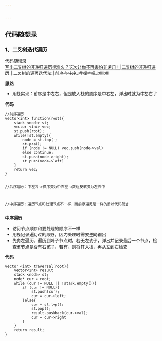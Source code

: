 ```yaml
---


---
```


<h2 id="代码随想录">代码随想录</h2>
<h3 id="、二叉树迭代遍历">1、二叉树迭代遍历</h3>
<p><a href="https://www.programmercarl.com/%E4%BA%8C%E5%8F%89%E6%A0%91%E7%9A%84%E8%BF%AD%E4%BB%A3%E9%81%8D%E5%8E%86.html#%E7%AE%97%E6%B3%95%E5%85%AC%E5%BC%80%E8%AF%BE">代码随想录</a><br>
<a href="https://www.bilibili.com/video/BV15f4y1W7i2?vd_source=96ef48634663967d0116e79abff26934&amp;spm_id_from=333.788.player.switch">写出二叉树的非递归遍历很难么？这次让你不再害怕非递归！|二叉树的非递归遍历 | 二叉树的遍历迭代法 | 前序与中序_哔哩哔哩_bilibili</a></p>
<p><strong>思路</strong></p>
<ul>
<li>用栈实现：前序是中左右，但是放入栈的顺序是中右左，弹出时就为中左右了</li>
</ul>
<p><strong>代码</strong></p>
<pre class=" language-c"><code class="prism  language-c"><span class="token comment">//前序遍历</span>
vector<span class="token operator">&lt;</span><span class="token keyword">int</span><span class="token operator">&gt;</span> <span class="token function">function</span><span class="token punctuation">(</span>root<span class="token punctuation">)</span><span class="token punctuation">{</span>
	stack <span class="token operator">&lt;</span>node<span class="token operator">&gt;</span> st<span class="token punctuation">;</span>
	vector <span class="token operator">&lt;</span><span class="token keyword">int</span><span class="token operator">&gt;</span> vec<span class="token punctuation">;</span>
	st<span class="token punctuation">.</span><span class="token function">push</span><span class="token punctuation">(</span>root<span class="token punctuation">)</span><span class="token punctuation">;</span>
	<span class="token keyword">while</span><span class="token punctuation">(</span><span class="token operator">!</span>st<span class="token punctuation">.</span>empty<span class="token punctuation">)</span><span class="token punctuation">{</span>
		node <span class="token operator">=</span> st<span class="token punctuation">.</span><span class="token function">top</span><span class="token punctuation">(</span><span class="token punctuation">)</span><span class="token punctuation">;</span>
		st<span class="token punctuation">.</span><span class="token function">pop</span><span class="token punctuation">(</span><span class="token punctuation">)</span><span class="token punctuation">;</span>
		<span class="token keyword">if</span> <span class="token punctuation">(</span>node <span class="token operator">!=</span> <span class="token constant">NULL</span><span class="token punctuation">)</span> vec<span class="token punctuation">.</span><span class="token function">push</span><span class="token punctuation">(</span>node<span class="token operator">-&gt;</span>val<span class="token punctuation">)</span>
		<span class="token keyword">else</span> <span class="token keyword">continue</span><span class="token punctuation">;</span>
		st<span class="token punctuation">.</span><span class="token function">push</span><span class="token punctuation">(</span>node<span class="token operator">-&gt;</span>right<span class="token punctuation">)</span><span class="token punctuation">;</span>
		st<span class="token punctuation">.</span><span class="token function">push</span><span class="token punctuation">(</span>node<span class="token operator">-&gt;</span>left<span class="token punctuation">)</span>
	<span class="token punctuation">}</span>
	<span class="token keyword">return</span> vec<span class="token punctuation">;</span>
<span class="token punctuation">}</span>

<span class="token comment">//后序遍历：中左右-&gt;换序变为中右左-&gt;数组反转变为左右中</span>

<span class="token comment">//中序遍历：遍历节点和处理节点不一样，而前序遍历是一样的所以代码简洁</span>
</code></pre>
<p><strong>中序遍历</strong></p>
<ul>
<li>访问节点顺序和要处理的顺序不一样</li>
<li>用栈记录遍历过的顺序，因为处理时需要逆向输出</li>
<li>先向左遍历，遍历到叶子节点时，若无左孩子，弹出并记录最后一个节点，检查该节点是否有右孩子，若有，则将其入栈，再从左到右检查</li>
</ul>
<p><strong>代码</strong></p>
<pre class=" language-c"><code class="prism  language-c">vector <span class="token operator">&lt;</span><span class="token keyword">int</span><span class="token operator">&gt;</span> <span class="token function">traversal</span><span class="token punctuation">(</span>root<span class="token punctuation">)</span><span class="token punctuation">{</span>
	vector<span class="token operator">&lt;</span><span class="token keyword">int</span><span class="token operator">&gt;</span> result<span class="token punctuation">;</span>
	stack <span class="token operator">&lt;</span>node<span class="token operator">&gt;</span> st<span class="token punctuation">;</span>
	node<span class="token operator">*</span> cur <span class="token operator">=</span> root<span class="token punctuation">;</span>
	<span class="token keyword">while</span> <span class="token punctuation">(</span>cur <span class="token operator">!=</span> <span class="token constant">NULL</span> <span class="token operator">||</span> <span class="token operator">!</span>stack<span class="token punctuation">.</span><span class="token function">empty</span><span class="token punctuation">(</span><span class="token punctuation">)</span><span class="token punctuation">)</span><span class="token punctuation">{</span>
		<span class="token keyword">if</span> <span class="token punctuation">(</span>cur <span class="token operator">!=</span> <span class="token constant">NULL</span><span class="token punctuation">)</span><span class="token punctuation">{</span>
			st<span class="token punctuation">.</span><span class="token function">push</span><span class="token punctuation">(</span>cur<span class="token punctuation">)</span><span class="token punctuation">;</span>
			cur <span class="token operator">=</span> cur<span class="token operator">-&gt;</span>left<span class="token punctuation">;</span>
		<span class="token punctuation">}</span><span class="token keyword">else</span><span class="token punctuation">{</span>
			cur <span class="token operator">=</span> st<span class="token punctuation">.</span><span class="token function">top</span><span class="token punctuation">(</span><span class="token punctuation">)</span><span class="token punctuation">;</span>
			st<span class="token punctuation">.</span><span class="token function">pop</span><span class="token punctuation">(</span><span class="token punctuation">)</span><span class="token punctuation">;</span>
			result<span class="token punctuation">.</span><span class="token function">pushback</span><span class="token punctuation">(</span>cur<span class="token operator">-&gt;</span>val<span class="token punctuation">)</span><span class="token punctuation">;</span>
			cur <span class="token operator">=</span> cur<span class="token operator">-&gt;</span>right
		<span class="token punctuation">}</span>
	<span class="token punctuation">}</span>
	<span class="token keyword">return</span> result<span class="token punctuation">;</span>
<span class="token punctuation">}</span>
</code></pre>

